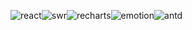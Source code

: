 ![react](https://img.shields.io/badge/React-61dafb?style=flat&logo=react&logoColor=ffffff)![swr](https://img.shields.io/badge/SWR-363636?style=flat&logo=SWR&logoColor=ffffff)![recharts](https://img.shields.io/badge/Recharts-22b5bf?style=flat&logo=recharts&logoColor=ffffff)![emotion](https://img.shields.io/badge/Emotion-C43BAD?style=flat&logo=emotion&logoColor=ffffff)![antd](https://img.shields.io/badge/Antd-0f7eff?style=flat&logo=antd&logoColor=f74557)
